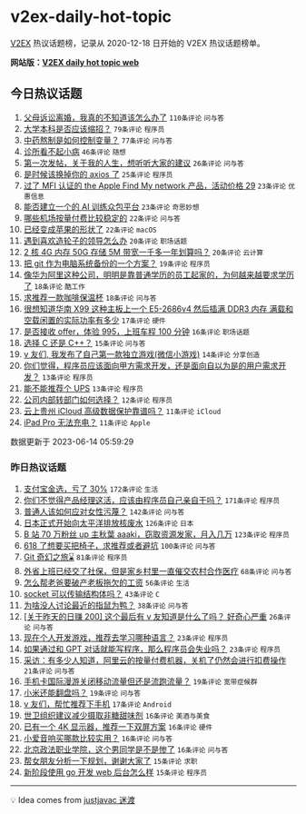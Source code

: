 # v2ex-daily-hot-topic

[V2EX](https://www.v2ex.com/) 热议话题榜，记录从 2020-12-18 日开始的 V2EX 热议话题榜单。

**网站版：[V2EX daily hot topic web](https://boojack.github.io/v2ex-daily-hot-topic-web/)**

## 今日热议话题

<!-- TODAY BEGIN -->

1. [父母诉讼离婚，我真的不知道该怎么办了](https://www.v2ex.com/t/948534) `110条评论` `问与答`
1. [大学本科是否应该缩招？](https://www.v2ex.com/t/948602) `79条评论` `程序员`
1. [中药熬制是如何控制变量？](https://www.v2ex.com/t/948537) `77条评论` `问与答`
1. [诊所看不起小病](https://www.v2ex.com/t/948567) `46条评论` `随想`
1. [第一次发帖，关于我的人生，想听听大家的建议](https://www.v2ex.com/t/948543) `26条评论` `问与答`
1. [是时候该换掉你的 axios 了](https://www.v2ex.com/t/948621) `25条评论` `程序员`
1. [过了 MFI 认证的 the Apple Find My network 产品，活动价格 29](https://www.v2ex.com/t/948578) `23条评论` `优惠信息`
1. [能否建立一个的 AI 训练众包平台](https://www.v2ex.com/t/948555) `23条评论` `奇思妙想`
1. [哪些机场按量付费比较稳定的](https://www.v2ex.com/t/948533) `22条评论` `问与答`
1. [已经变成苹果的形状了](https://www.v2ex.com/t/948524) `22条评论` `macOS`
1. [遇到喜欢造轮子的领导怎么办](https://www.v2ex.com/t/948603) `20条评论` `职场话题`
1. [2 核 4G 内存 50G 存储 5M 带宽一千多一年划算吗？](https://www.v2ex.com/t/948536) `20条评论` `云计算`
1. [把 git 作为电脑系统备份的一个方案？](https://www.v2ex.com/t/948590) `19条评论` `程序员`
1. [像华为阿里这种公司，明明是靠普通学历的员工起家的，为何越来越要求学历了](https://www.v2ex.com/t/948642) `18条评论` `酷工作`
1. [求推荐一款咖啡保温杯](https://www.v2ex.com/t/948574) `18条评论` `问与答`
1. [很想知道华南 X99 这种主板上一个 E5-2686v4 然后插满 DDR3 内存 满载和空载闲置的实际功率有多少](https://www.v2ex.com/t/948530) `17条评论` `硬件`
1. [是否接收 offer，体验 995，上班车程 100 分钟](https://www.v2ex.com/t/948531) `16条评论` `职场话题`
1. [选择 C 还是 C++？](https://www.v2ex.com/t/948623) `15条评论` `问与答`
1. [v 友们, 我发布了自己第一款独立游戏(微信小游戏)](https://www.v2ex.com/t/948528) `14条评论` `分享创造`
1. [你们觉得，程序员应该面向甲方需求开发，还是面向自以为是的用户需求开发？](https://www.v2ex.com/t/948619) `13条评论` `程序员`
1. [能不能推荐个 UPS](https://www.v2ex.com/t/948551) `13条评论` `程序员`
1. [公司内部转部门如何选择？](https://www.v2ex.com/t/948566) `12条评论` `程序员`
1. [云上贵州 iCloud 高级数据保护靠谱吗？](https://www.v2ex.com/t/948629) `11条评论` `iCloud`
1. [iPad Pro 无法充电？](https://www.v2ex.com/t/948577) `11条评论` `Apple`

数据更新于 2023-06-14 05:59:29

<!-- TODAY END -->

### 昨日热议话题

<!-- YESTERDAY BEGIN -->

1. [支付宝金选，亏了 30%](https://www.v2ex.com/t/948196) `172条评论` `生活`
1. [你们不觉得产品经理这活，应该由程序员自己亲自干吗？](https://www.v2ex.com/t/948294) `171条评论` `程序员`
1. [普通人该如何应对女性污蔑？](https://www.v2ex.com/t/948314) `142条评论` `问与答`
1. [日本正式开始向太平洋排放核废水](https://www.v2ex.com/t/948404) `126条评论` `日本`
1. [B 站 70 万粉丝 up 主秋葉 aaaki，窃取资源发家，月入几万](https://www.v2ex.com/t/948308) `123条评论` `程序员`
1. [618 了想要买把椅子，求推荐或者避坑](https://www.v2ex.com/t/948185) `100条评论` `问与答`
1. [Git 奇幻之旅⌛️](https://www.v2ex.com/t/948186) `81条评论` `程序员`
1. [外省上班已经交了社保，但是家乡村里一直催交农村合作医疗](https://www.v2ex.com/t/948312) `68条评论` `问与答`
1. [怎么帮老爸要破产老板拖欠的工资](https://www.v2ex.com/t/948207) `56条评论` `生活`
1. [socket 可以传输结构体吗？](https://www.v2ex.com/t/948216) `43条评论` `C`
1. [为啥没人讨论最近的指鼠为鸭？](https://www.v2ex.com/t/948235) `38条评论` `问与答`
1. [[关于昨天的日赚 200] 这个最后有 v 友知道是什么了吗？ 好奇心严重](https://www.v2ex.com/t/948203) `26条评论` `问与答`
1. [现在个人开发游戏，推荐去学习哪种语言？](https://www.v2ex.com/t/948402) `23条评论` `程序员`
1. [如果通过和 GPT 对话就能写程序，那么程序员会失业吗？](https://www.v2ex.com/t/948272) `23条评论` `程序员`
1. [采访：有多少人知道，阿里云的按量付费机器，关机了仍然会进行扣费操作](https://www.v2ex.com/t/948234) `21条评论` `问与答`
1. [手机卡国际漫游关闭移动流量但还是流跑流量？](https://www.v2ex.com/t/948456) `19条评论` `宽带症候群`
1. [小米还能翻盘吗？](https://www.v2ex.com/t/948378) `19条评论` `问与答`
1. [v 友们，帮忙推荐下手机](https://www.v2ex.com/t/948241) `17条评论` `Android`
1. [世卫组织建议减少摄取非糖甜味剂](https://www.v2ex.com/t/948494) `16条评论` `美酒与美食`
1. [已有一个 4K 显示器，推荐一下双屏方案](https://www.v2ex.com/t/948286) `16条评论` `硬件`
1. [小爱音响买哪款比较实用？](https://www.v2ex.com/t/948255) `16条评论` `问与答`
1. [北京政法职业学院，这个男同学是不是惨了](https://www.v2ex.com/t/948201) `16条评论` `问与答`
1. [帮女朋友分析一下规划，谢谢大家了](https://www.v2ex.com/t/948343) `15条评论` `求职`
1. [新阶段使用 go 开发 web 后台怎么样](https://www.v2ex.com/t/948324) `15条评论` `程序员`

<!-- YESTERDAY END -->

---

💡 Idea comes from [justjavac 迷渡](https://github.com/justjavac/)
